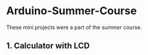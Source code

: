 # Arduino-Summer-Course

These mini projects were a part of the summer course. 

## 1. Calculator with LCD 
